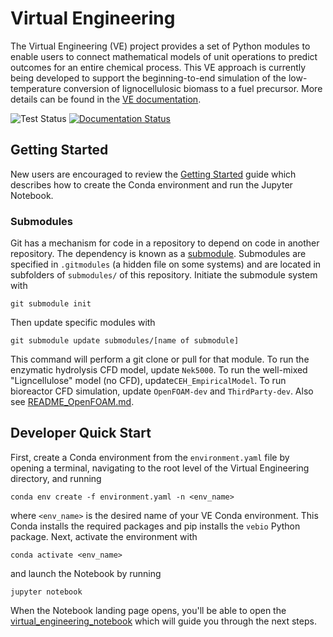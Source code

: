 # Virtual Engineering

The Virtual Engineering (VE) project provides a set of Python modules to enable users to connect mathematical models of unit operations to predict outcomes for an entire chemical process. This VE approach is currently being developed to support the beginning-to-end simulation of the low-temperature conversion of lignocellulosic biomass to a fuel precursor. More details can be found in the [VE documentation](https://virtualengineering.readthedocs.io/en/latest/index.html).

![Test Status](https://github.com/NREL/VirtualEngineering/actions/workflows/test_vebio.yml/badge.svg)
[![Documentation Status](https://readthedocs.org/projects/virtualengineering/badge/?version=latest)](https://virtualengineering.readthedocs.io/en/latest/?badge=latest)


## Getting Started

New users are encouraged to review the [Getting Started](https://virtualengineering.readthedocs.io/en/latest/how_to_guides/getting_started.html#getting-started) guide which describes how to create the Conda environment and run the Jupyter Notebook.

### Submodules

Git has a mechanism for code in a repository to depend on code in another repository. The dependency is known as a [submodule](https://git-scm.com/book/en/v2/Git-Tools-Submodules). Submodules are specified in `.gitmodules` (a hidden file on some systems) and are located in subfolders of `submodules/` of this repository. Initiate the submodule system with

`git submodule init`

Then update specific modules with 

`git submodule update submodules/[name of submodule]`

This command will perform a git clone or pull for that module. To run the enzymatic hydrolysis CFD model, update `Nek5000`. To run the well-mixed "Ligncellulose" model (no CFD), update`CEH_EmpiricalModel`. To run bioreactor CFD simulation, update `OpenFOAM-dev` and `ThirdParty-dev`. Also see [README_OpenFOAM.md](README_OpenFOAM.md).

## Developer Quick Start

First, create a Conda environment from the `environment.yaml` file by opening a terminal, navigating to the root level of the Virtual Engineering directory, and running

`conda env create -f environment.yaml -n <env_name>`

where `<env_name>` is the desired name of your VE Conda environment. This Conda installs the required packages and pip installs the `vebio` Python package.  Next, activate the environment with

`conda activate <env_name>`

and launch the Notebook by running

`jupyter notebook`

When the Notebook landing page opens, you'll be able to open the [virtual_engineering_notebook](virtual_engineering_notebook.md) which will guide you through the next steps.

